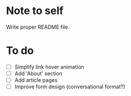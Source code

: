 # Note to self

Write proper README file.

# To do

 - [ ] Simplify link hover animation
 - [ ] Add 'About' section
 - [ ] Add article pages
 - [ ] Improve form design (conversational format?)

